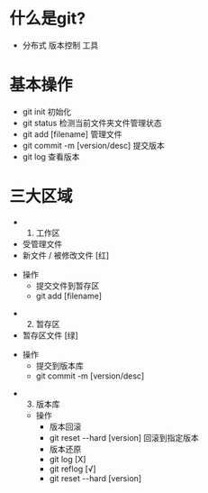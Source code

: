 # 什么是git?
  - 分布式 版本控制 工具

# 基本操作
  - git init 初始化
  - git status 检测当前文件夹文件管理状态
  - git add [filename] 管理文件
  - git commit -m [version/desc] 提交版本
  - git log 查看版本

# 三大区域
  - 1. 工作区
   - 受管理文件
   - 新文件 / 被修改文件 [红]
  * 操作
    - 提交文件到暂存区
    - git add [filename]

  - 2. 暂存区
   - 暂存区文件 [绿]
  * 操作
    - 提交到版本库
    - git commit -m [version/desc]

  - 3. 版本库
    * 操作
      - 版本回滚
      - git reset --hard [version] 回滚到指定版本
      - 版本还原
      - git log [X]
      - git reflog [√]
      - git reset --hard [version]